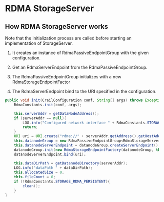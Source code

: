 # RDMA StorageServer

## How RDMA StorageServer works

Note that the initialization process are called before starting an implementation of StorageServer.

1. It creates an instance of RdmaPassiveEndpointGroup with the given configuration.

2. Get an RdmaServerEndpoint from the RdmaPassiveEndpointGroup.

3. The RdmaPassiveEndpointGroup initializes with a new RdmaStorageEndpointFactor

4. The RdmaServerEndpoint bind to the URI specified in the configuration.

```java
public void init(CrailConfiguration conf, String[] args) throws Exception {
	RdmaConstants.init(conf, args);

	this.serverAddr = getDataNodeAddress();
	if (serverAddr == null){
		LOG.info("Configured network interface " + RdmaConstants.STORAGE_RDMA_INTERFACE + " cannot be found..exiting!!!");
		return;
	}
	URI uri = URI.create("rdma://" + serverAddr.getAddress().getHostAddress() + ":" + serverAddr.getPort());
	this.datanodeGroup = new RdmaPassiveEndpointGroup<RdmaStorageServerEndpoint>(-1, RdmaConstants.STORAGE_RDMA_QUEUESIZE, 4, RdmaConstants.STORAGE_RDMA_QUEUESIZE*100);
	this.datanodeServerEndpoint = datanodeGroup.createServerEndpoint();		
	datanodeGroup.init(new RdmaStorageEndpointFactory(datanodeGroup, this));
	datanodeServerEndpoint.bind(uri);
	
	this.dataDirPath = getDatanodeDirectory(serverAddr);
	LOG.info("dataPath " + dataDirPath);
	this.allocatedSize = 0;
	this.fileCount = 0;
	if (!RdmaConstants.STORAGE_RDMA_PERSISTENT){
		clean();		
	} 
}
```



